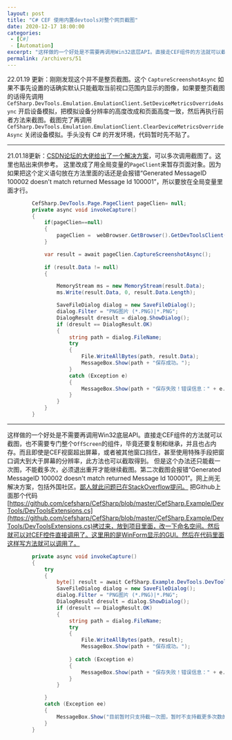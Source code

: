 ```yaml
---
layout: post
title: "C# CEF 使用内置devtools对整个网页截图"
date: 2020-12-17 18:00:00
categories: 
 - [C#]
 - [Automation]
excerpt: "这样做的一个好处是不需要再调用Win32底层API。直接走CEF组件的方法就可以截图，也不需要专门整个OffScreen的组件，毕竟还要复制和继承，并且也占内存。而且即使是CEF视窗超出屏幕，或者被其他窗口挡住，甚至使用特殊手段把窗口调大到大于屏幕的分辨率，此方法也可以截取得到。"
permalink: /archivers/51
---
```


22.01.19 更新：刚刚发现这个并不是整页截图。这个 ```CaptureScreenshotAsync``` 如果不事先设置的话确实默认只能截取当前视口范围内显示的图像，如果要整页截图的话得先调用  ```CefSharp.DevTools.Emulation.EmulationClient.SetDeviceMetricsOverrideAsync``` 开启设备模拟，把模拟设备分辨率的高度改成和页面高度一致，然后再执行前者方法来截图。截图完了再调用  ```CefSharp.DevTools.Emulation.EmulationClient.ClearDeviceMetricsOverrideAsync``` 关闭设备模拟。手头没有 C# 的开发环境，代码暂时先不贴了。

---

21.01.18更新：[CSDN论坛的大佬给出了一个解决方案](https://bbs.csdn.net/topics/398544662)，可以多次调用截图了。这里也贴出来供参考。
这里改成了用全局变量的```PageClient```来暂存页面对象。因为如果把这个定义语句放在方法里面的话还是会报错“Generated MessageID 100002 doesn't match returned Message Id 100001”，所以要放在全局变量里面才行。
```csharp
        CefSharp.DevTools.Page.PageClient pageClien= null;
        private async void invokeCapture()
        {
            if(pageClien==null)
            {
                pageClien =  webBrowser.GetBrowser().GetDevToolsClient().Page;
            }

            var result = await pageClien.CaptureScreenshotAsync();
            
            if (result.Data != null)
            {

                MemoryStream ms = new MemoryStream(result.Data);
                ms.Write(result.Data, 0, result.Data.Length);

                SaveFileDialog dialog = new SaveFileDialog();
                dialog.Filter = "PNG图片 (*.PNG)|*.PNG";
                DialogResult dresult = dialog.ShowDialog();
                if (dresult == DialogResult.OK)
                {
                    string path = dialog.FileName;
                    try
                    {
                        File.WriteAllBytes(path, result.Data);
                        MessageBox.Show(path + "保存成功。");
                    }
                    catch (Exception e)
                    {
                        MessageBox.Show(path + "保存失败！错误信息：" + e.Message);
                    }
                }
            }
        }
```

---


这样做的一个好处是不需要再调用Win32底层API。直接走CEF组件的方法就可以截图，也不需要专门整个```OffScreen```的组件，毕竟还要复制和继承，并且也占内存。而且即使是CEF视窗超出屏幕，或者被其他窗口挡住，甚至使用特殊手段把窗口调大到大于屏幕的分辨率，此方法也可以截取得到。
但是这个办法还只能截一次图，不能截多次，必须退出重开才能继续截图。第二次截图会报错“Generated MessageID 100002 doesn't match returned Message Id 100001”。网上尚无解决方案，包括外国社区。[鄙人就此问题已在StackOverflow提问。](https://stackoverflow.com/questions/65334430/message-id-went-wrong-when-using-cef-devtools-executedevtoolsmethodasync-and-page-capturescreenshot)
把Github上面那个代码[https://github.com/cefsharp/CefSharp/blob/master/CefSharp.Example/DevTools/DevToolsExtensions.cs](https://github.com/cefsharp/CefSharp/blob/master/CefSharp.Example/DevTools/DevToolsExtensions.cs)拷过来，放到项目里面，改一下命名空间。然后就可以对CEF控件直接调用了。这里用的是WinForm显示的GUI。然后在代码里面这样写方法就可以调用了。
```csharp
        private async void invokeCapture()
        {
            try
            {
                byte[] result = await CefSharp.Example.DevTools.DevToolsExtensions.CaptureScreenShotAsPng(browser); // browser是CEF控件实例
                SaveFileDialog dialog = new SaveFileDialog();
                dialog.Filter = "PNG图片 (*.PNG)|*.PNG";
                DialogResult dresult = dialog.ShowDialog();
                if (dresult == DialogResult.OK)
                {
                    string path = dialog.FileName;
                    try
                    {
                        File.WriteAllBytes(path, result);
                        MessageBox.Show(path + "保存成功。");
                        
                    } catch (Exception e)
                    {
                        MessageBox.Show(path + "保存失败！错误信息：" + e.Message);
                    }
                }

            }
            catch (Exception ee)
            {
                MessageBox.Show("目前暂时只支持截一次图，暂时不支持截更多次数的图片，如果要继续截图得退出程序重开。作者确实没法解决这个问题了，谁有好的想法也欢迎提出来，具体详情请关注https://stackoverflow.com/questions/65334430/message-id-went-wrong-when-using-cef-devtools-executedevtoolsmethodasync-and-pag 。相关技术细节：" + ee.Message, "暂不支持的操作", MessageBoxButtons.OK, MessageBoxIcon.Error);
            }
        }
```